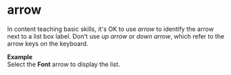 # arrow

In content teaching basic skills, it's OK to use *arrow* to identify the arrow next to a list box label. Don't use *up arrow* or *down arrow*, which refer to the arrow keys on the keyboard.

**Example**  
Select the **Font** arrow to display the list.
